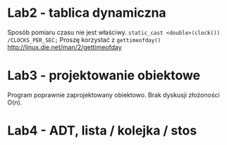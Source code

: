 # Lab2 - tablica dynamiczna

Sposób pomiaru czasu nie jest właściwy.
``static_cast <double>(clock()) /CLOCKS_PER_SEC;``
Proszę korzystać z ``gettimeofday()`` http://linux.die.net/man/2/gettimeofday

# Lab3 - projektowanie obiektowe

Program poprawnie zaprojektowany obiektowo. Brak dyskusji złożoności O(n).


# Lab4 - ADT, lista / kolejka / stos
